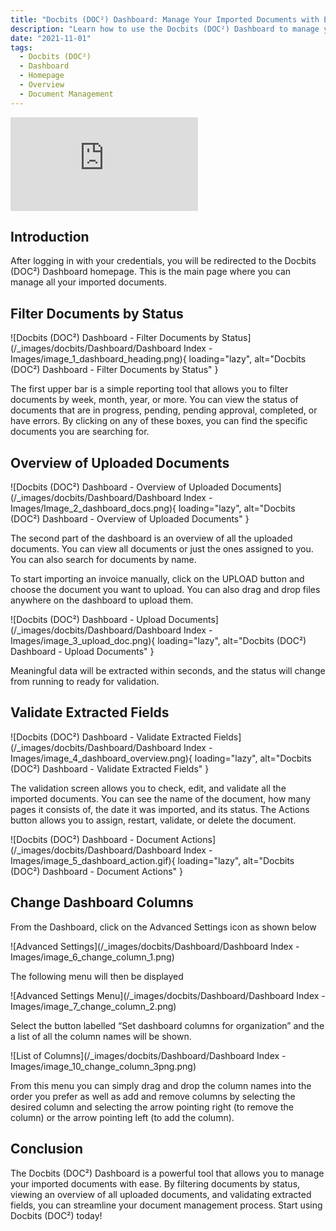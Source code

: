 ```yaml
---
title: "Docbits (DOC²) Dashboard: Manage Your Imported Documents with Ease"
description: "Learn how to use the Docbits (DOC²) Dashboard to manage your imported documents with ease. Filter documents by status, view an overview of all uploaded documents, and validate extracted fields. Start using Docbits (DOC²) today!"
date: "2021-11-01"
tags:
  - Docbits (DOC²)
  - Dashboard
  - Homepage
  - Overview
  - Document Management
---
```


<div class='video-container'>
  <iframe src="https://www.youtube.com/embed/VIDEO_ID_HERE" frameborder="0" allowfullscreen></iframe>
</div>

## Introduction

After logging in with your credentials, you will be redirected to the Docbits (DOC²) Dashboard homepage. This is the main page where you can manage all your imported documents.

## Filter Documents by Status

![Docbits (DOC²) Dashboard - Filter Documents by Status](/_images/docbits/Dashboard/Dashboard Index - Images/image_1_dashboard_heading.png){ loading="lazy", alt="Docbits (DOC²) Dashboard - Filter Documents by Status" }

The first upper bar is a simple reporting tool that allows you to filter documents by week, month, year, or more. You can view the status of documents that are in progress, pending, pending approval, completed, or have errors. By clicking on any of these boxes, you can find the specific documents you are searching for.

## Overview of Uploaded Documents

![Docbits (DOC²) Dashboard - Overview of Uploaded Documents](/_images/docbits/Dashboard/Dashboard Index - Images/Image_2_dashboard_docs.png){ loading="lazy", alt="Docbits (DOC²) Dashboard - Overview of Uploaded Documents" }

The second part of the dashboard is an overview of all the uploaded documents. You can view all documents or just the ones assigned to you. You can also search for documents by name.

To start importing an invoice manually, click on the UPLOAD button and choose the document you want to upload. You can also drag and drop files anywhere on the dashboard to upload them.

![Docbits (DOC²) Dashboard - Upload Documents](/_images/docbits/Dashboard/Dashboard Index - Images/image_3_upload_doc.png){ loading="lazy", alt="Docbits (DOC²) Dashboard - Upload Documents" }

Meaningful data will be extracted within seconds, and the status will change from running to ready for validation.

## Validate Extracted Fields

![Docbits (DOC²) Dashboard - Validate Extracted Fields](/_images/docbits/Dashboard/Dashboard Index - Images/image_4_dashboard_overview.png){ loading="lazy", alt="Docbits (DOC²) Dashboard - Validate Extracted Fields" }

The validation screen allows you to check, edit, and validate all the imported documents. You can see the name of the document, how many pages it consists of, the date it was imported, and its status. The Actions button allows you to assign, restart, validate, or delete the document.

![Docbits (DOC²) Dashboard - Document Actions](/_images/docbits/Dashboard/Dashboard Index - Images/image_5_dashboard_action.gif){ loading="lazy", alt="Docbits (DOC²) Dashboard - Document Actions" }

## Change Dashboard Columns

From the Dashboard, click on the Advanced Settings icon as shown below

![Advanced Settings](/_images/docbits/Dashboard/Dashboard Index - Images/image_6_change_column_1.png)

The following menu will then be displayed

![Advanced Settings Menu](/_images/docbits/Dashboard/Dashboard Index - Images/image_7_change_column_2.png)

Select the button labelled “Set dashboard columns for organization” and the a list of all the column names will be shown.

![List of Columns](/_images/docbits/Dashboard/Dashboard Index - Images/image_10_change_column_3png.png)

From this menu you can simply drag and drop the column names into the order you prefer as well as add and remove columns by selecting the desired column and selecting the arrow pointing right (to remove the column) or the arrow pointing left (to add the column).

## Conclusion

The Docbits (DOC²) Dashboard is a powerful tool that allows you to manage your imported documents with ease. By filtering documents by status, viewing an overview of all uploaded documents, and validating extracted fields, you can streamline your document management process. Start using Docbits (DOC²) today!
